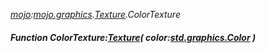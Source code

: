 _[mojo](../../modules/mojo/mojo-module.md):[mojo.graphics](../../modules/mojo/mojo-graphics.md).[Texture](../../modules/mojo/mojo-graphics-texture.md).ColorTexture_
##### Function ColorTexture:[Texture](../../modules/mojo/mojo-graphics-texture.md)( color:[std.graphics.Color](../../modules/std/std-graphics-color.md) )
